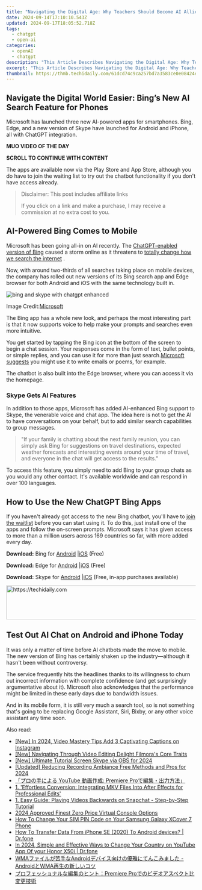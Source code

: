 ```yaml
---
title: "Navigating the Digital Age: Why Teachers Should Become AI Allies (8 Reasons)"
date: 2024-09-14T17:10:10.543Z
updated: 2024-09-17T18:05:52.718Z
tags:
  - chatgpt
  - open-ai
categories:
  - openAI
  - chatgpt
description: "This Article Describes Navigating the Digital Age: Why Teachers Should Become AI Allies (8 Reasons)"
excerpt: "This Article Describes Navigating the Digital Age: Why Teachers Should Become AI Allies (8 Reasons)"
thumbnail: https://thmb.techidaily.com/61dcd74c9ca257bd7a3583ce0e08424eaf979002cdc0aa0e847be271477f189f.jpg
---
```


## Navigate the Digital World Easier: Bing’s New AI Search Feature for Phones

 Microsoft has launched three new AI-powered apps for smartphones. Bing, Edge, and a new version of Skype have launched for Android and iPhone, all with ChatGPT integration.

 **MUO VIDEO OF THE DAY**

 **SCROLL TO CONTINUE WITH CONTENT**

 The apps are available now via the Play Store and App Store, although you do have to join the waiting list to try out the chatbot functionality if you don't have access already.

>  Disclaimer: This post includes affiliate links
>
>  If you click on a link and make a purchase, I may receive a commission at no extra cost to you.
>

## AI-Powered Bing Comes to Mobile

 Microsoft has been going all-in on AI recently. The [ChatGPT-enabled version of Bing](https://www.makeuseof.com/microsoft-bing-gets-chatgpt-ai/) caused a storm online as it threatens to [totally change how we search the internet](https://www.makeuseof.com/is-chatgpt-search-engine-threat/) .

 Now, with around two-thirds of all searches taking place on mobile devices, the company has rolled out new versions of its Bing search app and Edge browser for both Android and iOS with the same technology built in.

![bing and skype with chatgpt enhanced](https://static1.makeuseofimages.com/wordpress/wp-content/uploads/2023/02/bing-and-skype-with-chatgpt-enhanced.jpg)

 Image Credit:[Microsoft](https://blogs.microsoft.com/blog/2023/02/22/the-new-bing-preview-experience-arrives-on-bing-and-edge-mobile-apps-introducing-bing-now-in-skype/)

 The Bing app has a whole new look, and perhaps the most interesting part is that it now supports voice to help make your prompts and searches even more intuitive.

 You get started by tapping the Bing icon at the bottom of the screen to begin a chat session. Your responses come in the form of text, bullet points, or simple replies, and you can use it for more than just search.[Microsoft suggests](https://blogs.microsoft.com/blog/2023/02/22/the-new-bing-preview-experience-arrives-on-bing-and-edge-mobile-apps-introducing-bing-now-in-skype/) you might use it to write emails or poems, for example.

 The chatbot is also built into the Edge browser, where you can access it via the homepage.

### Skype Gets AI Features

 In addition to those apps, Microsoft has added AI-enhanced Bing support to Skype, the venerable voice and chat app. The idea here is not to get the AI to have conversations on your behalf, but to add similar search capabilities to group messages.

> "If your family is chatting about the next family reunion, you can simply ask Bing for suggestions on travel destinations, expected weather forecasts and interesting events around your time of travel, and everyone in the chat will get access to the results."

 To access this feature, you simply need to add Bing to your group chats as you would any other contact. It's available worldwide and can respond in over 100 languages.

## How to Use the New ChatGPT Bing Apps

 If you haven't already got access to the new Bing chatbot, you'll have to [join the waitlist](https://www.makeuseof.com/try-bing-ai-powered-search-engine/) before you can start using it. To do this, just install one of the apps and follow the on-screen prompts. Microsoft says it has given access to more than a million users across 169 countries so far, with more added every day.

**Download:** Bing for [Android](https://www.anrdoezrs.net/links/7251228/type/dlg/sid/UUmuoUeUpU2022079/https://play.google.com/store/apps/details?id=com.microsoft.bing) |[iOS](https://apps.apple.com/us/app/microsoft-bing-search/id345323231) (Free)

**Download:** Edge for [Android](https://www.anrdoezrs.net/links/7251228/type/dlg/sid/UUmuoUeUpU2022079/https://play.google.com/store/apps/details?id=com.microsoft.emmx) |[iOS](https://apps.apple.com/us/app/microsoft-edge-web-browser/id1288723196) (Free)

**Download:** Skype for [Android](https://www.anrdoezrs.net/links/7251228/type/dlg/sid/UUmuoUeUpU2022079/https://play.google.com/store/apps/details?id=com.skype.raider) |[iOS](https://apps.apple.com/us/app/skype/id304878510) (Free, in-app purchases available)

<!-- affiliate ads begin -->
<a href="https://smilemakers.pxf.io/c/5597632/2123899/26106" target="_top" id="2123899">
  <img src="//a.impactradius-go.com/display-ad/26106-2123899" border="0" alt="https://techidaily.com" width="728" height="90"/>
</a>
<img height="0" width="0" src="https://smilemakers.pxf.io/i/5597632/2123899/26106" style="position:absolute;visibility:hidden;" border="0" />
<!-- affiliate ads end -->

## Test Out AI Chat on Android and iPhone Today

 It was only a matter of time before AI chatbots made the move to mobile. The new version of Bing has certainly shaken up the industry—although it hasn't been without controversy.

 The service frequently hits the headlines thanks to its willingness to churn out incorrect information with complete confidence (and get surprisingly argumentative about it). Microsoft also acknowledges that the performance might be limited in these early days due to bandwidth issues.

 And in its mobile form, it is still very much a search tool, so is not something that's going to be replacing Google Assistant, Siri, Bixby, or any other voice assistant any time soon.

<ins class="adsbygoogle"
     style="display:block"
     data-ad-format="autorelaxed"
     data-ad-client="ca-pub-7571918770474297"
     data-ad-slot="1223367746"></ins>

<ins class="adsbygoogle"
     style="display:block"
     data-ad-client="ca-pub-7571918770474297"
     data-ad-slot="8358498916"
     data-ad-format="auto"
     data-full-width-responsive="true"></ins>

<span class="atpl-alsoreadstyle">Also read:</span>
<div><ul>
<li><a href="https://instagram-clips.techidaily.com/new-in-2024-video-mastery-tips-add-3-captivating-captions-on-instagram/"><u>[New] In 2024, Video Mastery Tips Add 3 Captivating Captions on Instagram</u></a></li>
<li><a href="https://extra-approaches.techidaily.com/new-navigating-through-video-editing-delight-filmoras-core-traits/"><u>[New] Navigating Through Video Editing Delight Filmora's Core Traits</u></a></li>
<li><a href="https://video-capture.techidaily.com/new-ultimate-tutorial-screen-skype-via-obs-for-2024/"><u>[New] Ultimate Tutorial Screen Skype via OBS for 2024</u></a></li>
<li><a href="https://screen-video-capture.techidaily.com/updated-reducing-recording-ambiance-free-methods-and-pros-for-2024/"><u>[Updated] Reducing Recording Ambiance Free Methods and Pros for 2024</u></a></li>
<li><a href="https://tech-hub.techidaily.com/youtube-premiere-pro/"><u>「プロの手による YouTube 動画作成: Premiere Proで編集・出力方法」</u></a></li>
<li><a href="https://tech-hub.techidaily.com/1-effortless-conversion-integrating-mkv-files-into-after-effects-for-professional-edits/"><u>1. 'Effortless Conversion: Integrating MKV Files Into After Effects for Professional Edits'</u></a></li>
<li><a href="https://tech-hub.techidaily.com/1-easy-guide-playing-videos-backwards-on-snapchat-step-by-step-tutorial/"><u>1. Easy Guide: Playing Videos Backwards on Snapchat - Step-by-Step Tutorial</u></a></li>
<li><a href="https://video-capture.techidaily.com/2024-approved-finest-zero-price-virtual-console-options/"><u>2024 Approved Finest Zero Price Virtual Console Options</u></a></li>
<li><a href="https://sim-unlock.techidaily.com/how-to-change-your-sim-pin-code-on-your-samsung-galaxy-xcover-7-phone-by-drfone-android/"><u>How To Change Your SIM PIN Code on Your Samsung Galaxy XCover 7 Phone</u></a></li>
<li><a href="https://review-topics.techidaily.com/how-to-transfer-data-from-iphone-se-2020-to-android-devices-drfone-by-drfone-transfer-data-from-ios-transfer-data-from-ios/"><u>How To Transfer Data From iPhone SE (2020) To Android devices? | Dr.fone</u></a></li>
<li><a href="https://location-social.techidaily.com/in-2024-simple-and-effective-ways-to-change-your-country-on-youtube-app-of-your-honor-x50i-drfone-by-drfone-virtual-android/"><u>In 2024, Simple and Effective Ways to Change Your Country on YouTube App Of your Honor X50i | Dr.fone</u></a></li>
<li><a href="https://tech-hub.techidaily.com/wmaandroid-androidwma/"><u>WMAファイルが苦手なAndroidデバイス向けの優雅にてんこみました - AndroidとWMA再生の新しいコツ</u></a></li>
<li><a href="https://tech-hub.techidaily.com/1726027428018-premiere-pro/"><u>プロフェッショナルな編集のヒント：Premiere Proでのビデオアスペクト比変更技術</u></a></li>
</ul></div>

